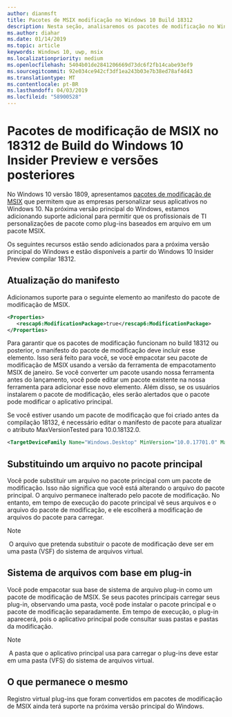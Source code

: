 ```yaml
---
author: dianmsft
title: Pacotes de MSIX modificação no Windows 10 Build 18312
description: Nesta seção, analisaremos os pacotes de modificação no Windows 10 1903 Update
ms.author: diahar
ms.date: 01/14/2019
ms.topic: article
keywords: Windows 10, uwp, msix
ms.localizationpriority: medium
ms.openlocfilehash: 5404b01de2841206669d73dc6f2fb14cabe93ef9
ms.sourcegitcommit: 92e034ce942cf3df1ea243b03e7b38ed78af4d43
ms.translationtype: MT
ms.contentlocale: pt-BR
ms.lasthandoff: 04/03/2019
ms.locfileid: "58900528"
---
```

# <a name="msix-modification-packages-on-windows-10-insider-preview-build-18312-and-later"></a>Pacotes de modificação de MSIX no 18312 de Build do Windows 10 Insider Preview e versões posteriores 
No Windows 10 versão 1809, apresentamos [pacotes de modificação de MSIX](modification-packages.md) que permitem que as empresas personalizar seus aplicativos no Windows 10. Na próxima versão principal do Windows, estamos adicionando suporte adicional para permitir que os profissionais de TI personalizações de pacote como plug-ins baseados em arquivo em um pacote MSIX. 

Os seguintes recursos estão sendo adicionados para a próxima versão principal do Windows e estão disponíveis a partir do Windows 10 Insider Preview compilar 18312.

## <a name="manifest-update"></a>Atualização do manifesto
Adicionamos suporte para o seguinte elemento ao manifesto do pacote de modificação de MSIX.

```xml
<Properties>
   <rescap6:ModificationPackage>true</rescap6:ModificationPackage>
</Properties>
```

Para garantir que os pacotes de modificação funcionam no build 18312 ou posterior, o manifesto do pacote de modificação deve incluir esse elemento. Isso será feito para você, se você empacotar seu pacote de modificação de MSIX usando a versão da ferramenta de empacotamento MSIX de janeiro. Se você converter um pacote usando nossa ferramenta antes do lançamento, você pode editar um pacote existente na nossa ferramenta para adicionar esse novo elemento. Além disso, se os usuários instalarem o pacote de modificação, eles serão alertados que o pacote pode modificar o aplicativo principal.

Se você estiver usando um pacote de modificação que foi criado antes da compilação 18132, é necessário editar o manifesto de pacote para atualizar o atributo MaxVersionTested para 10.0.18132.0.

```xml
<TargetDeviceFamily Name="Windows.Desktop" MinVersion="10.0.17701.0" MaxVersionTested="10.0.18132.0" />
```

## <a name="overriding-a-file-in-the-main-package"></a>Substituindo um arquivo no pacote principal
Você pode substituir um arquivo no pacote principal com um pacote de modificação. Isso não significa que você está alterando o arquivo do pacote principal. O arquivo permanece inalterado pelo pacote de modificação. No entanto, em tempo de execução do pacote principal vê seus arquivos e o arquivo do pacote de modificação, e ele escolherá a modificação de arquivos do pacote para carregar. 

> [!NOTE]
> O arquivo que pretenda substituir o pacote de modificação deve ser em uma pasta (VSF) do sistema de arquivos virtual. 

## <a name="file-system-based-plug-in"></a>Sistema de arquivos com base em plug-in
Você pode empacotar sua base de sistema de arquivo plug-in como um pacote de modificação de MSIX. Se seus pacotes principais carregar seus plug-in, observando uma pasta, você pode instalar o pacote principal e o pacote de modificação separadamente. Em tempo de execução, o plug-in aparecerá, pois o aplicativo principal pode consultar suas pastas e pastas da modificação. 

> [!NOTE]
> A pasta que o aplicativo principal usa para carregar o plug-ins deve estar em uma pasta (VFS) do sistema de arquivos virtual.  

## <a name="what-remains-the-same"></a>O que permanece o mesmo
Registro virtual plug-ins que foram convertidos em pacotes de modificação de MSIX ainda terá suporte na próxima versão principal do Windows. 

